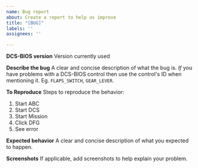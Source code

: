 ```yaml
---
name: Bug report
about: Create a report to help us improve
title: "[BUG]"
labels: ''
assignees: ''

---
```


**DCS-BIOS version**
Version currently used

**Describe the bug**
A clear and concise description of what the bug is. *If* you have problems with a DCS-BIOS control then use the control's ID when mentioning it. Eg. ```FLAPS_SWITCH```, ```GEAR_LEVER```.

**To Reproduce**
Steps to reproduce the behavior:
1. Start ABC
2. Start DCS
3. Start Mission
4. Click DFG
5. See error

**Expected behavior**
A clear and concise description of what you expected to happen.

**Screenshots**
If applicable, add screenshots to help explain your problem.
